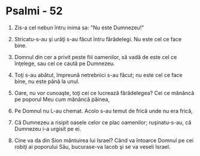 # Psalmi - 52

1. Zis-a cel nebun întru inima sa: "Nu este Dumnezeu!" 

2. Stricatu-s-au şi urâţi s-au făcut întru fărădelegi. Nu este cel ce face bine. 

3. Domnul din cer a privit peste fiii oamenilor, să vadă de este cel ce înţelege, sau cel ce caută pe Dumnezeu. 

4. Toţi s-au abătut, împreună netrebnici s-au făcut; nu este cel ce face bine, nu este până la unul. 

5. Oare, nu vor cunoaşte, toţi cei ce lucrează fărădelegea? Cei ce mănâncă pe poporul Meu cum mănâncă pâinea, 

6. Pe Domnul nu L-au chemat. Acolo s-au temut de frică unde nu era frică, 

7. Că Dumnezeu a risipit oasele celor ce plac oamenilor; ruşinatu-s-au, că Dumnezeu i-a urgisit pe ei. 

8. Cine va da din Sion mântuirea lui Israel? Când va întoarce Domnul pe cei robiţi ai poporului Său, bucurase-va Iacob şi se va veseli Israel. 

